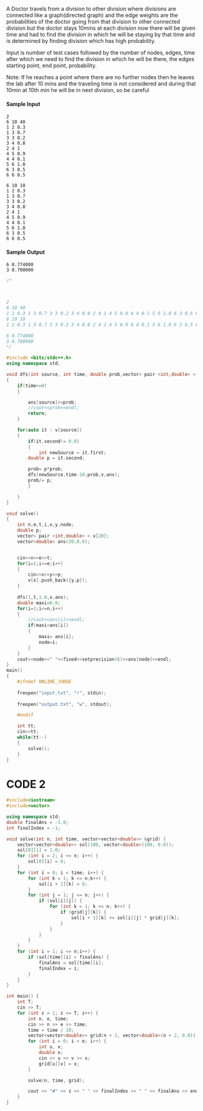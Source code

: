 A Doctor travels from a division to other division where divisions are connected like a graph(directed graph) and 
the edge weights are the probabilities of the doctor going from that division to other connected division but the 
doctor stays 10mins at each division now there will be given time and had to find the division in which he will be 
staying by that time and is determined by finding division which has high probability.

Input is number of test cases followed by the number of nodes, edges, time after which we need to find the division 
in which he will be there, the edges starting point, end point, probability.

Note: If he reaches a point where there are no further nodes then he leaves the lab after 10 mins and the traveling 
time is not considered and during that 10min at 10th min he will be in next division, so be careful

#### Sample Input

```
2
6 10 40
1 2 0.3
1 3 0.7
3 3 0.2
3 4 0.8
2 4 1
4 5 0.9
4 4 0.1
5 6 1.0
6 3 0.5
6 6 0.5

6 10 10
1 2 0.3
1 3 0.7
3 3 0.2
3 4 0.8
2 4 1
4 5 0.9
4 4 0.1
5 6 1.0
6 3 0.5
6 6 0.5
```

#### Sample Output

```
6 0.774000
3 0.700000
```


```cpp
/*



2
6 10 40 
1 2 0.3 1 3 0.7 3 3 0.2 3 4 0.8 2 4 1 4 5 0.9 4 4 0.1 5 6 1.0 6 3 0.5 6 6 0.5
6 10 10 
1 2 0.3 1 3 0.7 3 3 0.2 3 4 0.8 2 4 1 4 5 0.9 4 4 0.1 5 6 1.0 6 3 0.5 6 6 0.5

6 0.774000  
3 0.700000
*/

#include <bits/stdc++.h>
using namespace std;

void dfs(int source, int time, double prob,vector< pair <int,double> > v[20],vector<double> &ans)
{
	if(time<=0)
	{

		ans[source]+=prob;
		//cout<<prob<<endl;
		return;
	}

	for(auto it : v[source])
	{
		if(it.second!= 0.0)
		{
			int newSource = it.first;
		double p = it.second;

		prob= p*prob;
		dfs(newSource,time-10,prob,v,ans);
		prob/= p;
		}

	}
}

void solve()
{
	int n,e,t,i,x,y,node;
	double p;
	vector< pair <int,double> > v[20];
	vector<double> ans(20,0.0);


	cin>>n>>e>>t;
	for(i=1;i<=e;i++)
	{
		cin>>x>>y>>p;
		v[x].push_back({y,p});
	}
	
	dfs(1,t,1.0,v,ans);
	double maxi=0.0;
	for(i=1;i<=n;i++)
	{
		//cout<<ans[i]<<endl;
		if(maxi<ans[i])
		{
			maxi= ans[i];
			node=i;
		}
	}
	cout<<node<<" "<<fixed<<setprecision(6)<<ans[node]<<endl;
}
main()
{
	#ifndef ONLINE_JUDGE
 
    freopen("input.txt", "r", stdin);
 
    freopen("output.txt", "w", stdout);

	#endif

	int tt;
	cin>>tt;
	while(tt--)
	{
		solve();
	}
}
```

# CODE 2
```cpp
#include<iostream>
#include<vector>

using namespace std;
double finalAns = -1.0;
int finalIndex = -1;

void solve(int n, int time, vector<vector<double>> &grid) {
	vector<vector<double>> sol(100, vector<double>(100, 0.0));
	sol[0][1] = 1.0;
	for (int i = 2; i <= n; i++) {
		sol[0][i] = 0;
	}
	for (int i = 0; i < time; i++) {
		for (int k = 1; k <= n;k++) {
			sol[i + 1][k] = 0;
		}
		for (int j = 1; j <= n; j++) {
			if (sol[i][j]) {
				for (int k = 1; k <= n; k++) {
					if (grid[j][k]) {
						sol[i + 1][k] += sol[i][j] * grid[j][k];
					}
				}
			}
		}
	}
	for (int i = 1; i <= n;i++) {
		if (sol[time][i] > finalAns) {
			finalAns = sol[time][i];
			finalIndex = i;
		}
	}
}

int main() {
	int T;
	cin >> T;
	for (int z = 1; z <= T; z++) {
		int n, e, time;
		cin >> n >> e >> time;
		time = time / 10;
		vector<vector<double>> grid(n + 2, vector<double>(n + 2, 0.0));
		for (int i = 0; i < e; i++) {
			int u, v;
			double x;
			cin >> u >> v >> x;
			grid[u][v] = x;
		}

		solve(n, time, grid);

		cout << "#" << z << " " << finalIndex << " " << finalAns << endl;
	}
}
```